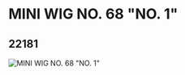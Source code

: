 # MINI WIG NO. 68 "NO. 1"
## 22181
![MINI WIG NO. 68 "NO. 1"](https://lc-www-live-s.legocdn.com/media/bricks/5/2/6121886.jpg)